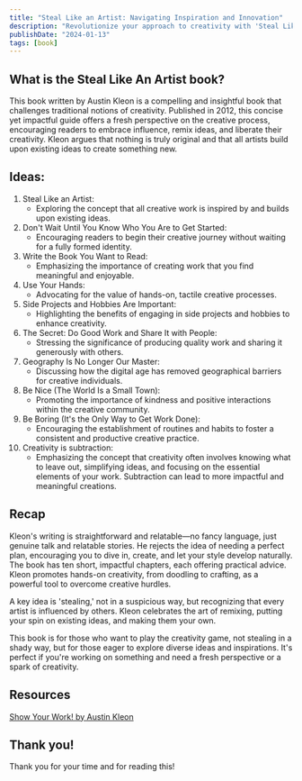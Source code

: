 ```yaml
---
title: "Steal Like an Artist: Navigating Inspiration and Innovation"
description: "Revolutionize your approach to creativity with 'Steal Like an Artist.' Transform influence into innovation for a truly unique journey of yours."
publishDate: "2024-01-13"
tags: [book]
---
```


## What is the Steal Like An Artist book?

This book written by Austin Kleon is a compelling and insightful book that challenges traditional notions of creativity. Published in 2012, this concise yet impactful guide offers a fresh perspective on the creative process, encouraging readers to embrace influence, remix ideas, and liberate their creativity. Kleon argues that nothing is truly original and that all artists build upon existing ideas to create something new.

## Ideas:

1. Steal Like an Artist:
   - Exploring the concept that all creative work is inspired by and builds upon existing ideas.
2. Don't Wait Until You Know Who You Are to Get Started:
   - Encouraging readers to begin their creative journey without waiting for a fully formed identity.
3. Write the Book You Want to Read:
   - Emphasizing the importance of creating work that you find meaningful and enjoyable.
4. Use Your Hands:
   - Advocating for the value of hands-on, tactile creative processes.
5. Side Projects and Hobbies Are Important:
   - Highlighting the benefits of engaging in side projects and hobbies to enhance creativity.
6. The Secret: Do Good Work and Share It with People:
   - Stressing the significance of producing quality work and sharing it generously with others.
7. Geography Is No Longer Our Master:
   - Discussing how the digital age has removed geographical barriers for creative individuals.
8. Be Nice (The World Is a Small Town):
   - Promoting the importance of kindness and positive interactions within the creative community.
9. Be Boring (It's the Only Way to Get Work Done):
   - Encouraging the establishment of routines and habits to foster a consistent and productive creative practice.
10. Creativity is subtraction:
    - Emphasizing the concept that creativity often involves knowing what to leave out, simplifying ideas, and focusing on the essential elements of your work. Subtraction can lead to more impactful and meaningful creations.

## Recap

Kleon's writing is straightforward and relatable—no fancy language, just genuine talk and relatable stories. He rejects the idea of needing a perfect plan, encouraging you to dive in, create, and let your style develop naturally. The book has ten short, impactful chapters, each offering practical advice. Kleon promotes hands-on creativity, from doodling to crafting, as a powerful tool to overcome creative hurdles.

A key idea is 'stealing,' not in a suspicious way, but recognizing that every artist is influenced by others. Kleon celebrates the art of remixing, putting your spin on existing ideas, and making them your own.

This book is for those who want to play the creativity game, not stealing in a shady way, but for those eager to explore diverse ideas and inspirations. It's perfect if you're working on something and need a fresh perspective or a spark of creativity.

## Resources

[Show Your Work! by Austin Kleon](https://austinkleon.com/steal/)

## Thank you!

Thank you for your time and for reading this!
